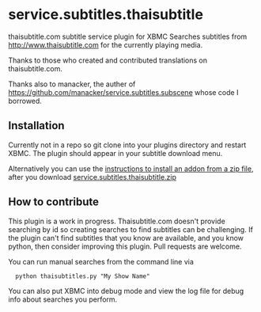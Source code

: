 service.subtitles.thaisubtitle
==========================

thaisubtitle.com subtitle service plugin for XBMC
Searches subtitles from http://www.thaisubtitle.com for 
the currently playing media.

Thanks to those who created and contributed translations on thaisubtitle.com.

Thanks also to manacker, the auther of https://github.com/manacker/service.subtitles.subscene
whose code I borrowed.

Installation
------------

Currently not in a repo so git clone into your plugins directory and restart XBMC. The plugin
should appear in your subtitle download menu.

Alternatively you can use the [instructions to install an addon from a zip file](http://wiki.xbmc.org/index.php?title=Add-on_manager#How_to_install_from_a_ZIP_file), after you download [service.subtitles.thaisubtitle.zip](https://github.com/djay/service.subtitles.thaisubtitle/archive/master.zip?file=service.subtitles.thaisubtitle.zip)

How to contribute
-----------------

This plugin is a work in progress. Thaisubtitle.com doesn't provide searching by id so creating
searches to find subtitles can be challenging. If the plugin can't find subtitles that you
know are available, and you know python, then consider improving this plugin. Pull requests are
welcome.

You can run manual searches from the command line via

```
  python thaisubtitles.py "My Show Name"
```

You can also put XBMC into debug mode and view the log file for debug info about searches you
perform.
